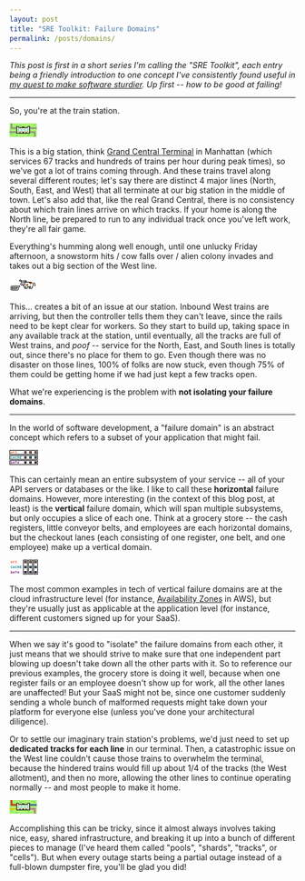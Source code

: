 ```yaml
---
layout: post
title: "SRE Toolkit: Failure Domains"
permalink: /posts/domains/
---
```


_This post is first in a short series I'm calling the "SRE Toolkit", each entry being a friendly introduction to one concept I've consistently found useful in [my quest to make software sturdier](/about). Up first -- how to be good at failing!_

---

So, you're at the train station.

<img src="/assets/domains/badstation.png" class="pxl">

This is a big station, think [Grand Central Terminal](https://en.wikipedia.org/wiki/Grand_Central_Terminal) in Manhattan (which services 67 tracks and hundreds of trains per hour during peak times), so we've got a lot of trains coming through. And these trains travel along several different routes; let's say there are distinct 4 major lines (North, South, East, and West) that all terminate at our big station in the middle of town. Let's also add that, like the real Grand Central, there is no consistency about which train lines arrive on which tracks. If your home is along the North line, be prepared to run to any individual track once you've left work, they're all fair game.

Everything's humming along well enough, until one unlucky Friday afternoon, a snowstorm hits / cow falls over / alien colony invades and takes out a big section of the West line.

<img src="/assets/domains/cow.png" class="pxl">

This... creates a bit of an issue at our station. Inbound West trains are arriving, but then the controller tells them they can't leave, since the rails need to be kept clear for workers. So they start to build up, taking space in any available track at the station, until eventually, all the tracks are full of West trains, and _poof_ -- service for the North, East, and South lines is totally out, since there's no place for them to go. Even though there was no disaster on those lines, 100% of folks are now stuck, even though 75% of them could be getting home if we had just kept a few tracks open.

What we're experiencing is the problem with **not isolating your failure domains**.

---

In the world of software development, a "failure domain" is an abstract concept which refers to a subset of your application that might fail.

<img src="/assets/domains/horiz.png" class="pxl">

This can certainly mean an entire subsystem of your service -- all of your API servers or databases or the like. I like to call these **horizontal** failure domains. However, more interesting (in the context of this blog post, at least) is the **vertical** failure domain, which will span multiple subsystems, but only occupies a slice of each one. Think at a grocery store -- the cash registers, little conveyor belts, and employees are each horizontal domains, but the checkout lanes (each consisting of one register, one belt, and one employee) make up a vertical domain.

<img src="/assets/domains/vert.png" class="pxl">

The most common examples in tech of vertical failure domains are at the cloud infrastructure level (for instance, [Availability Zones](https://docs.aws.amazon.com/AWSEC2/latest/UserGuide/using-regions-availability-zones.html) in AWS), but they're usually just as applicable at the application level (for instance, different customers signed up for your SaaS).

---

When we say it's good to "isolate" the failure domains from each other, it just means that we should strive to make sure that one independent part blowing up doesn't take down all the other parts with it. So to reference our previous examples, the grocery store is doing it well, because when one register fails or an employee doesn't show up for work, all the other lanes are unaffected! But your SaaS might not be, since one customer suddenly sending a whole bunch of malformed requests might take down your platform for everyone else (unless you've done your architectural diligence).

Or to settle our imaginary train station's problems, we'd just need to set up **dedicated tracks for each line** in our terminal. Then, a catastrophic issue on the West line couldn't cause those trains to overwhelm the terminal, because the hindered trains would fill up about 1/4 of the tracks (the West allotment), and then no more, allowing the other lines to continue operating normally -- and most people to make it home.

<img src="/assets/domains/goodstation.png" class="pxl">

Accomplishing this can be tricky, since it almost always involves taking nice, easy, shared infrastructure, and breaking it up into a bunch of different pieces to manage (I've heard them called "pools", "shards", "tracks", or "cells"). But when every outage starts being a partial outage instead of a full-blown dumpster fire, you'll be glad you did!
